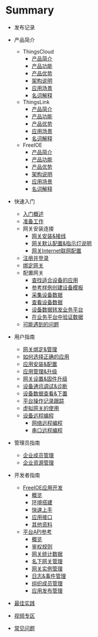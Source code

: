 # Summary

* 发布记录

* 产品简介
  * ThingsCloud
    * [产品简介](introduction/ThingsCloud/README.md)
    * [产品功能](README.md)
    * [产品优势](README.md)
    * [架构说明](README.md)
    * [应用场景](README.md)
    * [名词解释](README.md)
  * ThingsLink
    * [产品简介](introduction/ThingsLink/README.md)
    * [产品功能](README.md)
    * [产品优势](README.md)
    * [应用场景](README.md)
    * [名词解释](README.md)
  * FreeIOE
    * [产品简介](introduction/FreeIOE/README.md)
    * [产品功能](README.md)
    * [产品优势](README.md)
    * [架构说明](README.md)
    * [应用场景](README.md)
    * [名词解释](README.md)

* 快速入门
  * [入门概述](quick_start/README.md)
  * [准备工作](quick_start/prepear.md)
  * 网关安装连接
    * [网关安装&接线](quick_start/Gate-installation.md)
    * [网关默认配置&指示灯说明](quick_start/Gate-indicator-light.md)
    * [网关Internet联网配置](quick_start/Gate-link-internet.md)
  * [注册并登录](quick_start/register-and-login.md)
  * [绑定网关](quick_start/bind.md)
  * 配置网关
    * [查找适合设备的应用](quick_start/find-freeioeapp.md)
    * [参考样例创建设备模板](quick_start/creat-templete.md)
    * [采集设备数据](quick_start/data-collection.md)
    * [查看设备数据](quick_start/data-view.md)
    * [设备数据转发业务平台](quick_start/data-forward.md)
    * [在业务平台中验证数据](quick_start/data-verify.md)
  * [可能遇到的问题](quick_start/possliable-problem.md)

* 用户指南
  * [网关绑定&管理](user_guide/GUIDE.md)
  * [如何选择正确的应用](GUIDE.md)
  * [应用安装&配置](GUIDE.md)
  * [应用管理&升级](GUIDE.md)
  * [网关设置&固件升级](GUIDE.md)
  * [设备通讯调试&诊断](GUIDE.md)
  * [设备数据查看&下置](GUIDE.md)
  * [平台操作记录跟踪](GUIDE.md)
  * [虚拟网关的使用](GUIDE.md)
  * [设备远程编程](GUIDE.md)
    * [网络远程编程](GUIDE.md)
    * [串口远程编程](GUIDE.md)

* 管理员指南
  * [企业成员管理](admin_guide/GUIDE.md)
  * [企业资源管理](GUIDE.md)


* 开发者指南
  * [FreeIOE应用开发](GUIDE.md)
    * [概览](developer_guide/GUIDE.md)
    * [环境搭建](GUIDE.md)
    * [快速上手](GUIDE.md)
    * [应用接口](GUIDE.md)
    * [其他资料](GUIDE.md)
  * [平台API参考](GUIDE.md)
    * [概览](GUIDE.md)
    * [鉴权规则](GUIDE.md)
    * [网关统计数据](GUIDE.md)
    * [名下网关管理](GUIDE.md)
    * [网关实例管理](GUIDE.md)
    * [日志&事件管理](GUIDE.md)
    * [组织成员管理](GUIDE.md)
    * [应用发布管理](GUIDE.md)


* [最佳实践](PRACTICE.md)

* [视频专区](PRACTICE.md)

* [常见问题](FAQ.md)